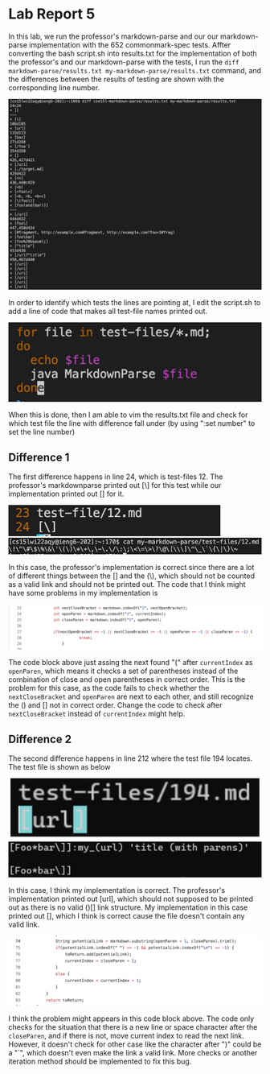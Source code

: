 # Lab Report 5

In this lab, we run the professor's markdown-parse and our our markdown-parse implementation with the 652 commonmark-spec tests. Affter converting the bash script.sh into results.txt for the implementation of both the professor's and our markdown-parse with the tests, I run the `diff markdown-parse/results.txt my-markdown-parse/results.txt` command, and the differences between the results of testing are shown with the corresponding line number. 

![Total-diff](total-diff.png) 

In order to identify which tests the lines are pointing at, I edit the script.sh to add a line of code that makes all test-file names printed out.

![Script](script.png)

When this is done, then I am able to vim the results.txt file and check for which test file the line with difference fall under (by using ":set number" to set the line number)

## Difference 1
The first difference happens in line 24, which is test-files 12. The professor's markdownparse printed out [\\] for this test while our implementation printed out [] for it.

![diff1-1](diff1-1.png)
![diff1-2](diff1-2.png)

In this case, the professor's implementation is correct since there are a lot of different things between the [] and the (\\), which should not be counted as a valid link and should not be printed out. The code that I think might have some problems in my implementation is 

![Problem1](problem1.png)

The code block above just assing the next found "(" after `currentIndex` as `openParen`, which means it checks a set of parentheses instead of the combination of close and open parentheses in correct order. This is the problem for this case, as the code fails to check whether the `nextCloseBracket` and `openParen` are next to each other, and still recognize the () and [] not in correct order. Change the code to check after `nextCloseBracket` instead of `currentIndex` might help.

## Difference 2
The second difference happens in line 212 where the test file 194 locates. The test file is shown as below

![diff2-1](diff2-1.png)
![diff2-2](diff2-2.png)

In this case, I think my implementation is correct. The professor's implementation printed out [url], which should not supposed to be printed out as there is no valid ()[] link structure. My implementation in this case printed out [], which I think is correct cause the file doesn't contain any valid link.

![problem2](problem2.png)

I think the problem might appears in this code block above. The code only checks for the situation that there is a new line or space character after the `closeParen`, and if there is not, move current index to read the next link. However, it doesn't check for other case like the character after ")" could be a "`", which doesn't even make the link a valid link. More checks or another iteration method should be implemented to fix this bug.